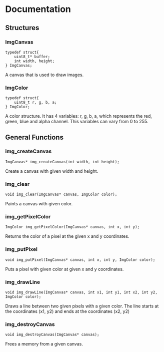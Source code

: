 # Documentation

## Structures

### ImgCanvas

```
typedef struct{
	uint8_t* buffer;
	int width, height;
} ImgCanvas;
```

A canvas that is used to draw images.

### ImgColor

```
typedef struct{
	uint8_t r, g, b, a;
} ImgColor;
```

A color structure. It has 4 variables: r, g, b, a, which represents the red,
green, blue and alpha channel. This variables can vary from 0 to 255.

## General Functions

### img\_createCanvas

`ImgCanvas* img_createCanvas(int width, int height);`

Create a canvas with given width and height.

### img\_clear

`void img_clear(ImgCanvas* canvas, ImgColor color);`

Paints a canvas with given color.

### img\_getPixelColor

`ImgColor img_getPixelColor(ImgCanvas* canvas, int x, int y);`

Returns the color of a pixel at the given x and y coordinates.

### img\_putPixel

`void img_putPixel(ImgCanvas* canvas, int x, int y, ImgColor color);`

Puts a pixel with given color at given x and y coordinates.

### img\_drawLine

`void img_drawLine(ImgCanvas* canvas, int x1, int y1, int x2, int y2, ImgColor color);`

Draws a line between two given pixels with a given color.
The line starts at the coordinates (x1, y2) and ends at the coordinates (x2, y2)


### img\_destroyCanvas

`void img_destroyCanvas(ImgCanvas* canvas);`

Frees a memory from a given canvas.
